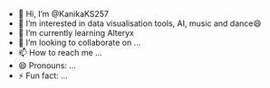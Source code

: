 - 👋 Hi, I’m @KanikaKS257
- 👀 I’m interested in data visualisation tools, AI, music and dance😄
- 🌱 I’m currently learning Alteryx
- 💞️ I’m looking to collaborate on ...
- 📫 How to reach me ...
- 😄 Pronouns: ...
- ⚡ Fun fact: ...

<!---
KanikaKS257/KanikaKS257 is a ✨ special ✨ repository because its `README.md` (this file) appears on your GitHub profile.
You can click the Preview link to take a look at your changes.
--->
